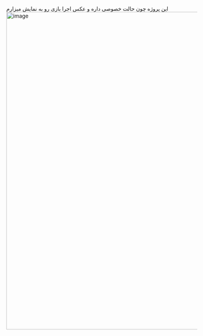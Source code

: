 این پروژه چون حالت خصوصی داره و عکس اجرا بازی رو به نمایش میزارم
<img width="1918" height="841" alt="image" src="https://github.com/user-attachments/assets/21498bd0-c2a4-42b3-8dff-5e4d7ef8a86d" />


